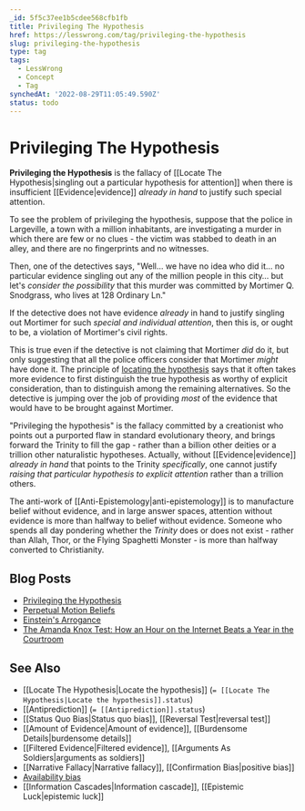 ```yaml
---
_id: 5f5c37ee1b5cdee568cfb1fb
title: Privileging The Hypothesis
href: https://lesswrong.com/tag/privileging-the-hypothesis
slug: privileging-the-hypothesis
type: tag
tags:
  - LessWrong
  - Concept
  - Tag
synchedAt: '2022-08-29T11:05:49.590Z'
status: todo
---
```


# Privileging The Hypothesis

**Privileging the Hypothesis** is the fallacy of [[Locate The Hypothesis|singling out a particular hypothesis for attention]] when there is insufficient [[Evidence|evidence]] *already in hand* to justify such special attention.

To see the problem of privileging the hypothesis, suppose that the police in Largeville, a town with a million inhabitants, are investigating a murder in which there are few or no clues - the victim was stabbed to death in an alley, and there are no fingerprints and no witnesses.

Then, one of the detectives says, "Well… we have no idea who did it… no particular evidence singling out any of the million people in this city… but let's *consider the possibility* that this murder was committed by Mortimer Q. Snodgrass, who lives at 128 Ordinary Ln."

If the detective does not have evidence *already* in hand to justify singling out Mortimer for such *special and individual attention*, then this is, or ought to be, a violation of Mortimer's civil rights.

This is true even if the detective is not claiming that Mortimer *did* do it, but only suggesting that all the police officers consider that Mortimer *might* have done it. The principle of [locating the hypothesis](https://wiki.lesswrong.com/wiki/locating_the_hypothesis) says that it often takes more evidence to first distinguish the true hypothesis as worthy of explicit consideration, than to distinguish among the remaining alternatives. So the detective is jumping over the job of providing *most* of the evidence that would have to be brought against Mortimer.

"Privileging the hypothesis" is the fallacy committed by a creationist who points out a purported flaw in standard evolutionary theory, and brings forward the Trinity to fill the gap - rather than a billion other deities or a trillion other naturalistic hypotheses. Actually, without [[Evidence|evidence]] *already in hand* that points to the Trinity *specifically*, one cannot justify *raising that particular hypothesis to explicit attention* rather than a trillion others.

The anti-work of [[Anti-Epistemology|anti-epistemology]] is to manufacture belief without evidence, and in large answer spaces, attention without evidence is more than halfway to belief without evidence. Someone who spends all day pondering whether the *Trinity* does or does not exist - rather than Allah, Thor, or the Flying Spaghetti Monster - is more than halfway converted to Christianity.

## Blog Posts

- [Privileging the Hypothesis](http://lesswrong.com/lw/19m/privileging_the_hypothesis/)
- [Perpetual Motion Beliefs](http://lesswrong.com/lw/o6/perpetual_motion_beliefs/)
- [Einstein's Arrogance](http://lesswrong.com/lw/jo/einsteins_arrogance/)
- [The Amanda Knox Test: How an Hour on the Internet Beats a Year in the Courtroom](http://lesswrong.com/lw/1j7/the_amanda_knox_test_how_an_hour_on_the_internet/)

## See Also

- [[Locate The Hypothesis|Locate the hypothesis]] (`= [[Locate The Hypothesis|Locate the hypothesis]].status`)
- [[Antiprediction]] (`= [[Antiprediction]].status`)
- [[Status Quo Bias|Status quo bias]], [[Reversal Test|reversal test]]
- [[Amount of Evidence|Amount of evidence]], [[Burdensome Details|burdensome details]]
- [[Filtered Evidence|Filtered evidence]], [[Arguments As Soldiers|arguments as soldiers]]
- [[Narrative Fallacy|Narrative fallacy]], [[Confirmation Bias|positive bias]]
- [Availability bias](https://wiki.lesswrong.com/wiki/Availability_bias)
- [[Information Cascades|Information cascade]], [[Epistemic Luck|epistemic luck]]
